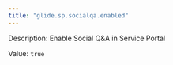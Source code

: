```yaml
---
title: "glide.sp.socialqa.enabled"
---
```


Description: Enable Social Q&A in Service Portal

Value: `true`